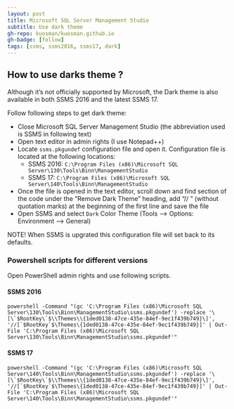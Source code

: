 ```yaml
---
layout: post
title: Microsoft SQL Server Management Studio
subtitle: Use dark theme
gh-repo: kuosman/kuosman.github.io
gh-badge: [follow]
tags: [ssms, ssms2016, ssms17, dark]
---
```


## How to use darks theme ?

Although it’s not officially supported by Microsoft, the Dark theme is also available in both SSMS 2016 and the latest SSMS 17.

Follow following steps to get dark theme:
* Close Microsoft SQL Server Management Studio (the abbreviation used is SSMS in following text)
* Open text editor in admin rights (I use Notepad++)
* Locate `ssms.pkgundef` configuration file and open it. Configuration file is located at the following locations:
    * SSMS 2016: `C:\Program Files (x86)\Microsoft SQL Server\130\Tools\Binn\ManagementStudio`
    * SSMS 17: `C:\Program Files (x86)\Microsoft SQL Server\140\Tools\Binn\ManagementStudio`
* Once the file is opened in the text editor, scroll down and find section of the code under the “Remove Dark Theme” heading, add “// ” (without quotation marks) at the beginning of the first line and save the file
* Open SSMS and select `Dark` Color Theme (Tools --> Options: Environment --> General)

NOTE! When SSMS is upgrated this configuration file will set back to its defaults.



### Powershell scripts for different versions

Open PowerShell admin rights and use following scripts.

#### SSMS 2016
```
powershell -Command "(gc 'C:\Program Files (x86)\Microsoft SQL Server\130\Tools\Binn\ManagementStudio\ssms.pkgundef') -replace '\[\`$RootKey\`$\\Themes\\{1ded0138-47ce-435e-84ef-9ec1f439b749}\]', '//[`$RootKey`$\Themes\{1ded0138-47ce-435e-84ef-9ec1f439b749}]' | Out-File 'C:\Program Files (x86)\Microsoft SQL Server\130\Tools\Binn\ManagementStudio\ssms.pkgundef'"
```

#### SSMS 17
```
powershell -Command "(gc 'C:\Program Files (x86)\Microsoft SQL Server\140\Tools\Binn\ManagementStudio\ssms.pkgundef') -replace '\[\`$RootKey\`$\\Themes\\{1ded0138-47ce-435e-84ef-9ec1f439b749}\]', '//[`$RootKey`$\Themes\{1ded0138-47ce-435e-84ef-9ec1f439b749}]' | Out-File 'C:\Program Files (x86)\Microsoft SQL Server\140\Tools\Binn\ManagementStudio\ssms.pkgundef'"
```
